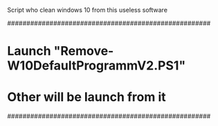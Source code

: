 Script who clean windows 10 from this useless software

#####################################################
#
#       Launch "Remove-W10DefaultProgrammV2.PS1"
#             Other will be launch from it
#####################################################
